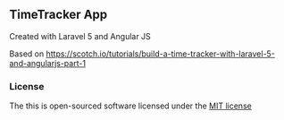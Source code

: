 ## TimeTracker App
Created with Laravel 5 and Angular JS

Based on https://scotch.io/tutorials/build-a-time-tracker-with-laravel-5-and-angularjs-part-1


### License

The this is open-sourced software licensed under the [MIT license](http://opensource.org/licenses/MIT)
